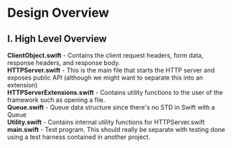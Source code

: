 # Design Overview #

## I. High Level Overview
**ClientObject.swift** - Contains the client request headers, form data, response headers, and response body.  
**HTTPServer.swift** - This is the main file that starts the HTTP server and exposes public API (although we might want to separate this into an extension)  
**HTTPServerExtensions.swift** - Contains utility functions to the user of the framework such as opening a file.  
**Queue.swift** - Queue data structure since there's no STD in Swift with a Queue  
**Utility.swift** - Contains internal utility functions for HTTPServer.swift  
**main.swift** - Test program. This should really be separate with testing done using a test harness contained in another project.  
